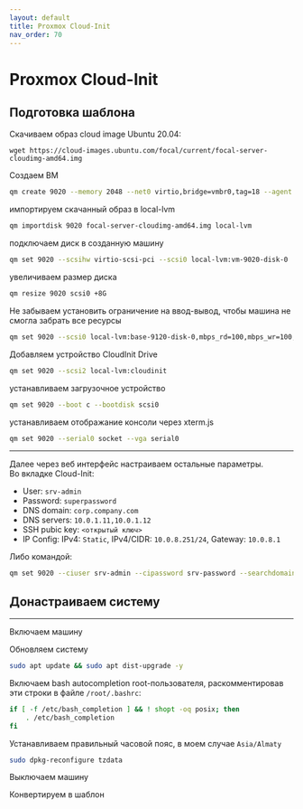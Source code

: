 ```yaml
---
layout: default
title: Proxmox Cloud-Init
nav_order: 70
---
```


# Proxmox Cloud-Init

## Подготовка шаблона

Скачиваем образ cloud image Ubuntu 20.04:
```
wget https://cloud-images.ubuntu.com/focal/current/focal-server-cloudimg-amd64.img
```

Создаем ВМ
```bash
qm create 9020 --memory 2048 --net0 virtio,bridge=vmbr0,tag=18 --agent enabled=1 --cores 2 --ostype l26 --name ubuntu20-template
```

импортируем скачанный образ в local-lvm
```bash
qm importdisk 9020 focal-server-cloudimg-amd64.img local-lvm
```

подключаем диск в созданную машину
```bash
qm set 9020 --scsihw virtio-scsi-pci --scsi0 local-lvm:vm-9020-disk-0
```

увеличиваем размер диска
```bash
qm resize 9020 scsi0 +8G
```

Не забываем установить ограничение на ввод-вывод, чтобы машина не смогла забрать все ресурсы
```bash
qm set 9020 --scsi0 local-lvm:base-9120-disk-0,mbps_rd=100,mbps_wr=100,iops_rd=100,iops_wr=100
```

Добавляем устройство CloudInit Drive 
```bash
qm set 9020 --scsi2 local-lvm:cloudinit
```

устанавливаем загрузочное устройство
```bash
qm set 9020 --boot c --bootdisk scsi0
```

устанавливаем отображание консоли через xterm.js
```bash
qm set 9020 --serial0 socket --vga serial0
```

---
Далее через веб интерфейс настраиваем остальные параметры.  
Во вкладке Cloud-Init:
- User: `srv-admin`
- Password: `superpassword`
- DNS domain: `corp.company.com`
- DNS servers: `10.0.1.11,10.0.1.12`
- SSH pubic key: `<открытый ключ>`
- IP Config: IPv4: `Static`, IPv4/CIDR: `10.0.8.251/24`, Gateway: `10.0.8.1`

Либо командой:
```bash
qm set 9020 --ciuser srv-admin --cipassword srv-password --searchdomain corp.company.kz --nameserver 10.0.1.11,10.0.1.12 --ipconfig0 ip=10.0.8.251/24,gw=10.0.8.1 --sshkeys /path/to/id_rsa.pub
```


## Донастраиваем систему
---
Включаем машину 

Обновляем систему
```bash
sudo apt update && sudo apt dist-upgrade -y
```
Включаем bash autocompletion root-пользователя, раскомментировав эти строки в файле `/root/.bashrc`:
```bash
if [ -f /etc/bash_completion ] && ! shopt -oq posix; then
    . /etc/bash_completion
fi
```
Устанавливаем правильный часовой пояс, в моем случае `Asia/Almaty`
```bash
sudo dpkg-reconfigure tzdata
```

Выключаем машину

Конвертируем в шаблон